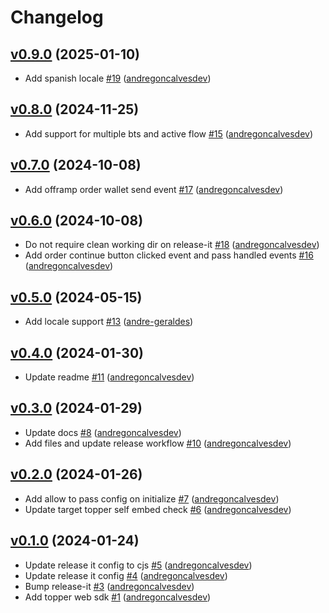 # Changelog

## [v0.9.0](https://github.com/uphold/topper-web-sdk/releases/tag/v0.9.0) (2025-01-10)
- Add spanish locale [\#19](https://github.com/uphold/topper-web-sdk/pull/19) ([andregoncalvesdev](https://github.com/andregoncalvesdev))

## [v0.8.0](https://github.com/uphold/topper-web-sdk/releases/tag/v0.8.0) (2024-11-25)
- Add support for multiple bts and active flow [\#15](https://github.com/uphold/topper-web-sdk/pull/15) ([andregoncalvesdev](https://github.com/andregoncalvesdev))

## [v0.7.0](https://github.com/uphold/topper-web-sdk/releases/tag/v0.7.0) (2024-10-08)
- Add offramp order wallet send event [\#17](https://github.com/uphold/topper-web-sdk/pull/17) ([andregoncalvesdev](https://github.com/andregoncalvesdev))

## [v0.6.0](https://github.com/uphold/topper-web-sdk/releases/tag/v0.6.0) (2024-10-08)
- Do not require clean working dir on release-it [\#18](https://github.com/uphold/topper-web-sdk/pull/18) ([andregoncalvesdev](https://github.com/andregoncalvesdev))
- Add order continue button clicked event and pass handled events [\#16](https://github.com/uphold/topper-web-sdk/pull/16) ([andregoncalvesdev](https://github.com/andregoncalvesdev))

## [v0.5.0](https://github.com/uphold/topper-web-sdk/releases/tag/v0.5.0) (2024-05-15)
- Add locale support [\#13](https://github.com/uphold/topper-web-sdk/pull/13) ([andre-geraldes](https://github.com/andre-geraldes))

## [v0.4.0](https://github.com/uphold/topper-web-sdk/releases/tag/v0.4.0) (2024-01-30)
- Update readme [\#11](https://github.com/uphold/topper-web-sdk/pull/11) ([andregoncalvesdev](https://github.com/andregoncalvesdev))

## [v0.3.0](https://github.com/uphold/topper-web-sdk/releases/tag/v0.3.0) (2024-01-29)
- Update docs [\#8](https://github.com/uphold/topper-web-sdk/pull/8) ([andregoncalvesdev](https://github.com/andregoncalvesdev))
- Add files and update release workflow [\#10](https://github.com/uphold/topper-web-sdk/pull/10) ([andregoncalvesdev](https://github.com/andregoncalvesdev))

## [v0.2.0](https://github.com/uphold/topper-web-sdk/releases/tag/v0.2.0) (2024-01-26)
- Add allow to pass config on initialize [\#7](https://github.com/uphold/topper-web-sdk/pull/7) ([andregoncalvesdev](https://github.com/andregoncalvesdev))
- Update target topper self embed check [\#6](https://github.com/uphold/topper-web-sdk/pull/6) ([andregoncalvesdev](https://github.com/andregoncalvesdev))

## [v0.1.0](https://github.com/uphold/topper-web-sdk/releases/tag/v0.1.0) (2024-01-24)
- Update release it config to cjs [\#5](https://github.com/uphold/topper-web-sdk/pull/5) ([andregoncalvesdev](https://github.com/andregoncalvesdev))
- Update release it config [\#4](https://github.com/uphold/topper-web-sdk/pull/4) ([andregoncalvesdev](https://github.com/andregoncalvesdev))
- Bump release-it [\#3](https://github.com/uphold/topper-web-sdk/pull/3) ([andregoncalvesdev](https://github.com/andregoncalvesdev))
- Add topper web sdk [\#1](https://github.com/uphold/topper-web-sdk/pull/1) ([andregoncalvesdev](https://github.com/andregoncalvesdev))

